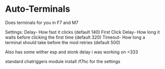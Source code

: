 # Auto-Terminals

Does terminals for you in F7 and M7

Settings:
Delay- How fast it clicks (default 140)
First Click Delay- How long it waits before clicking the first time (default 320)
Timeout- How long a terminal should take before the mod retries (default 500)

Also has some wither esp and stonk delay i was working on <333

standard chatriggers module install
/f7hc for the settings
